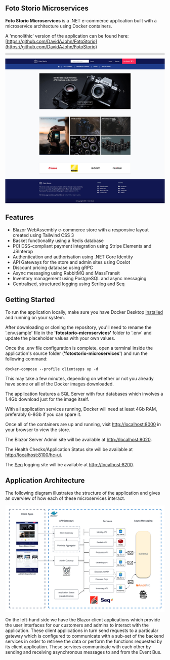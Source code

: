 ## Foto Storio Microservices
**Foto Storio Microservices** is a .NET e-commerce application built with a microservice architecture using Docker containers.

A 'monolithic' version of the application can be found here: [https://github.com/DavidAJohn/FotoStorio](https://github.com/DavidAJohn/FotoStorio)

---

![Screenshot](https://github.com/DavidAJohn/FotoStorioMicroservices/blob/main/images/fotostorio_store_screenshot.jpg?raw=true "Screenshot")

## Features

- Blazor WebAssembly e-commerce store with a responsive layout created using Tailwind CSS 3
- Basket functionality using a Redis database
- PCI DSS-compliant payment integration using Stripe Elements and JSInterop
- Authentication and authorisation using .NET Core Identity
- API Gateways for the store and admin sites using Ocelot
- Discount pricing database using gRPC
- Async messaging using RabbitMQ and MassTransit
- Inventory management using PostgreSQL and async messaging
- Centralised, structured logging using Serilog and Seq

## Getting Started

To run the application locally, make sure you have Docker Desktop [installed](https://docs.docker.com/desktop/windows/install/) and running on your system.

After downloading or cloning the repository, you'll need to rename the '.env.sample' file in the **'fotostorio-microservices'** folder to '.env' and update the placeholder values with your own values.

Once the .env file configuration is complete, open a terminal inside the application's source folder (**'fotostorio-microservices'**)  and run the following command:

`docker-compose --profile clientapps up -d`

This may take a few minutes, depending on whether or not you already have some or all of the Docker images downloaded. 

The application features a SQL Server with four databases which involves a 1.4Gb download just for the image itself.

With all application services running, Docker will need at least 4Gb RAM, preferably 6-8Gb if you can spare it.

Once all of the containers are up and running, visit [http://localhost:8000](http://localhost:8000) in your browser to view the store.

The Blazor Server Admin site will be available at [http://localhost:8020](http://localhost:8020).

The Health Checks/Application Status site will be available at [http://localhost:8100/hc-ui](http://localhost:8100/hc-ui).

The [Seq](https://datalust.co/seq) logging site will be available at [http://localhost:8200](http://localhost:8200).

## Application Architecture

The following diagram illustrates the structure of the application and gives an overview of how each of these microservices interact.

![Screenshot](https://github.com/DavidAJohn/FotoStorioMicroservices/blob/main/images/FotoStorio_architecture_diagram.png?raw=true "Screenshot")

On the left-hand side we have the Blazor client applications which provide the user interfaces for our customers and admins to interact with the application. These client applications in turn send requests to a particular gateway which is configured to communicate with a sub-set of the backend services in order to retrieve the data or perform the functions requested by its client application. These services communicate with each other by sending and receiving asynchronous messages to and from the Event Bus.
